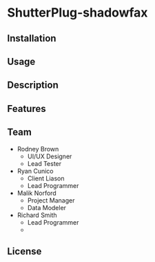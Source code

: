 # ShutterPlug-shadowfax

## Installation ##

## Usage ##

## Description ## 

## Features ##

## Team ##

- Rodney Brown
  * UI/UX Designer
  * Lead Tester 
- Ryan Cunico
  * Client Liason
  * Lead Programmer
- Malik Norford
  * Project Manager
  * Data Modeler
- Richard Smith
  * Lead Programmer
  * 

## License ##